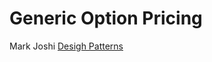 # Generic Option Pricing

Mark Joshi [Desigh Patterns](https://www.amazon.com/Patterns-Derivatives-Pricing-Mathematics-Finance/dp/0521721628)
